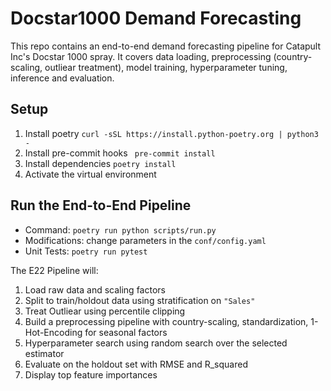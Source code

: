# Docstar1000 Demand Forecasting
This repo contains an end-to-end demand forecasting pipeline for Catapult Inc's Docstar 1000 spray. It covers data loading, preprocessing (country-scaling, outliear treatment), model training, hyperparameter tuning, inference and evaluation.

## Setup
1. Install poetry
``` curl -sSL https://install.python-poetry.org | python3 - ```
2. Install pre-commit hooks
``` pre-commit install```
3. Install dependencies
`poetry install`
4. Activate the virtual environment
 
## Run the End-to-End Pipeline
- Command: `poetry run python scripts/run.py`
- Modifications: change parameters in the `conf/config.yaml`
- Unit Tests: `poetry run pytest`

The E22 Pipeline will:
1. Load raw data and scaling factors
2. Split to train/holdout data using stratification on `"Sales"`
3. Treat Outliear using percentile clipping
4. Build a preprocessing pipeline with country-scaling, standardization, 1-Hot-Encoding for seasonal factors
5. Hyperparameter search using random search over the selected estimator
6. Evaluate on the holdout set with RMSE and R_squared
7. Display top feature importances

